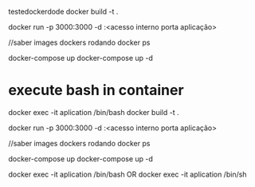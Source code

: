 testedockerdode
docker build -t <ImageName> .

docker run -p 3000:3000 -d <ImageName>
<acesso navegador porta>:<acesso interno porta aplicação>

//saber images dockers rodando
docker ps



docker-compose up
docker-compose up -d


# execute bash in container
docker exec -it aplication /bin/bash
docker build -t <ImageName> .

docker run -p 3000:3000 -d <ImageName>
<acesso navegador porta>:<acesso interno porta aplicação>

//saber images dockers rodando
docker ps



docker-compose up
docker-compose up -d


docker exec -it aplication /bin/bash
OR
docker exec -it aplication /bin/sh
